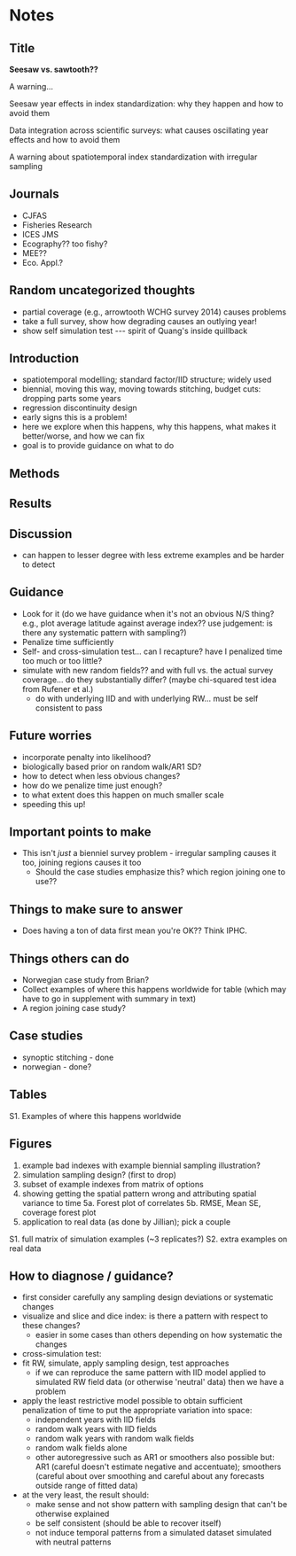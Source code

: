 # Notes

## Title

**Seesaw vs. sawtooth??**

A warning...

Seesaw year effects in index standardization: why they happen and how to avoid them

Data integration across scientific surveys: what causes oscillating year effects and how to avoid them

A warning about spatiotemporal index standardization with irregular sampling

## Journals

- CJFAS
- Fisheries Research
- ICES JMS
- Ecography?? too fishy?
- MEE??
- Eco. Appl.?

## Random uncategorized thoughts

- partial coverage (e.g., arrowtooth WCHG survey 2014) causes problems
- take a full survey, show how degrading causes an outlying year!
- show self simulation test --- spirit of Quang's inside quillback


## Introduction

- spatiotemporal modelling; standard factor/IID structure; widely used
- biennial, moving this way, moving towards stitching, budget cuts: dropping parts some years
- regression discontinuity design
- early signs this is a problem!
- here we explore when this happens, why this happens, what makes it better/worse, and how we can fix
- goal is to provide guidance on what to do

## Methods

## Results

## Discussion

- can happen to lesser degree with less extreme examples and be harder to detect

## Guidance

- Look for it (do we have guidance when it's not an obvious N/S thing? e.g., plot average latitude against average index?? use judgement: is there any systematic pattern with sampling?)
- Penalize time sufficiently
- Self- and cross-simulation test... can I recapture? have I penalized time too much or too little?
- simulate with new random fields?? and with full vs. the actual survey coverage... do they substantially differ? (maybe chi-squared test idea from Rufener et al.)
  - do with underlying IID and with underlying RW... must be self consistent to pass

## Future worries

- incorporate penalty into likelihood?
- biologically based prior on random walk/AR1 SD?
- how to detect when less obvious changes?
- how do we penalize time just enough?
- to what extent does this happen on much smaller scale
- speeding this up!

## Important points to make

- This isn't *just* a bienniel survey problem - irregular sampling causes it too, joining regions causes it too
  - Should the case studies emphasize this? which region joining one to use??

## Things to make sure to answer

- Does having a ton of data first mean you're OK?? Think IPHC.

## Things others can do

- Norwegian case study from Brian?
- Collect examples of where this happens worldwide for table (which may have to go in supplement with summary in text)
- A region joining case study?

## Case studies

- synoptic stitching - done
- norwegian - done?

## Tables

S1. Examples of where this happens worldwide

## Figures

1. example bad indexes with example biennial sampling illustration?
2. simulation sampling design? (first to drop)
3. subset of example indexes from matrix of options
4. showing getting the spatial pattern wrong and attributing spatial variance to time
5a. Forest plot of correlates
5b. RMSE, Mean SE, coverage forest plot
6. application to real data (as done by Jillian); pick a couple

S1. full matrix of simulation examples (~3 replicates?)
S2. extra examples on real data

## How to diagnose / guidance?

- first consider carefully any sampling design deviations or systematic changes
- visualize and slice and dice index: is there a pattern with respect to these changes?
  - easier in some cases than others depending on how systematic the changes
- cross-simulation test:
- fit RW, simulate, apply sampling design, test approaches
  - if we can reproduce the same pattern with IID model applied to simulated
    RW field data (or otherwise 'neutral' data) then we have a problem
- apply the least restrictive model possible to obtain sufficient penalization of time to put the appropriate variation into space:
    - independent years with IID fields
    - random walk years with IID fields
    - random walk years with random walk fields
    - random walk fields alone
    - other autoregressive such as AR1 or smoothers also possible but: AR1 (careful doesn't estimate negative and accentuate); smoothers (careful about over smoothing and careful about any forecasts outside range of fitted data)
- at the very least, the result should:
  - make sense and not show pattern with sampling design that can't be otherwise explained
  - be self consistent (should be able to recover itself)
  - not induce temporal patterns from a simulated dataset simulated with neutral patterns
    



